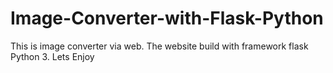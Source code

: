 # Image-Converter-with-Flask-Python
This is image converter via web. The website build with framework flask Python 3. Lets Enjoy

